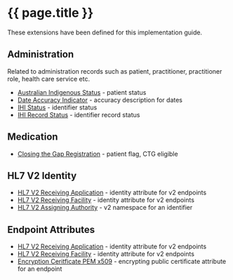 # {{ page.title }}

These extensions have been defined for this implementation guide.

## Administration
Related to administration records such as patient, practitioner, practitioner role, health care service etc.
* [Australian Indigenous Status](StructureDefinition-indigenous-status.html) - patient status
* [Date Accuracy Indicator](StructureDefinition-date-accuracy-indicator.html) - accuracy description for dates
* [IHI Status](StructureDefinition-ihi-status.html) - identifier status 
* [IHI Record Status](StructureDefinition-ihi-record-status.html) - identifier record status


## Medication
* [Closing the Gap Registration](StructureDefinition-closing-the-gap-registration.html) - patient flag, CTG eligible


## HL7 V2 Identity
* [HL7 V2 Receiving Application](StructureDefinition-au-receivingapplication.html) - identity attribute for v2 endpoints
* [HL7 V2 Receiving Facility](StructureDefinition-au-receivingfacility.html) - identity attribute for v2 endpoints
* [HL7 V2 Assigning Authority](StructureDefinition-au-assigningauthority.html) - v2 namespace for an identifier


## Endpoint Attributes
* [HL7 V2 Receiving Application](StructureDefinition-au-receivingapplication.html) - identity attribute for v2 endpoints
* [HL7 V2 Receiving Facility](StructureDefinition-au-receivingfacility.html) - identity attribute for v2 endpoints
* [Encryption Ceritficate PEM x509](StructureDefinition-encryption-certificate-pem-x509.html) - encrypting public certificate attribute for an endpoint


